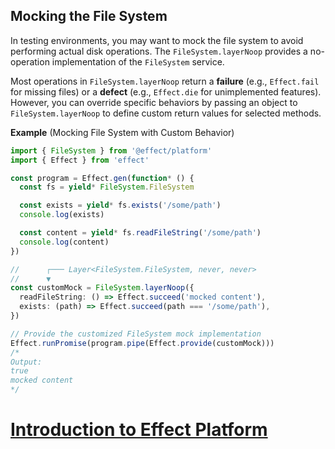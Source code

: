 ## Mocking the File System

In testing environments, you may want to mock the file system to avoid performing actual disk operations. The `FileSystem.layerNoop` provides a no-operation implementation of the `FileSystem` service.

Most operations in `FileSystem.layerNoop` return a **failure** (e.g., `Effect.fail` for missing files) or a **defect** (e.g., `Effect.die` for unimplemented features).
However, you can override specific behaviors by passing an object to `FileSystem.layerNoop` to define custom return values for selected methods.

**Example** (Mocking File System with Custom Behavior)

```ts twoslash
import { FileSystem } from '@effect/platform'
import { Effect } from 'effect'

const program = Effect.gen(function* () {
  const fs = yield* FileSystem.FileSystem

  const exists = yield* fs.exists('/some/path')
  console.log(exists)

  const content = yield* fs.readFileString('/some/path')
  console.log(content)
})

//      ┌─── Layer<FileSystem.FileSystem, never, never>
//      ▼
const customMock = FileSystem.layerNoop({
  readFileString: () => Effect.succeed('mocked content'),
  exists: (path) => Effect.succeed(path === '/some/path'),
})

// Provide the customized FileSystem mock implementation
Effect.runPromise(program.pipe(Effect.provide(customMock)))
/*
Output:
true
mocked content
*/
```

# [Introduction to Effect Platform](https://effect.website/docs/platform/introduction/)
